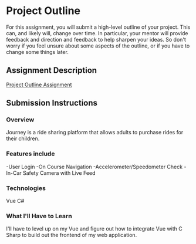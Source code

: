# Project Outline
For this assignment, you will submit a high-level outline of your project. This can, and likely will, change over time. In particular, your mentor will provide feedback and direction and feedback to help sharpen your ideas. So don't worry if you feel unsure about some aspects of the outline, or if you have to change some things later.

## Assignment Description
[Project Outline Assignment](https://education.launchcode.org/liftoff/assignments/project-outline/)

## Submission Instructions

### Overview
Journey is a ride sharing platform that allows adults to purchase rides for their children. 

### Features include
-User Login
-On Course Navigation
-Accelerometer/Speedometer Check
-In-Car Safety Camera with Live Feed

### Technologies
Vue
C#


### What I'll Have to Learn
I'll have to level up on my Vue and figure out how to  integrate Vue with C Sharp to build out the frontend of my web application.

